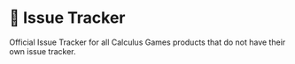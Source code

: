 # 📓 Issue Tracker

Official Issue Tracker for all Calculus Games products that do not have their own issue tracker.

